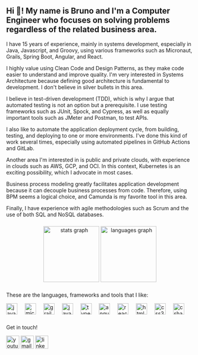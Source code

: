 <h2 align="left">Hi 👋! My name is Bruno and I'm a Computer Engineer who focuses on solving problems regardless of the related business area.</h2>

<p>I have 15 years of experience, mainly in systems development, especially in Java, Javascript, and Groovy, using various frameworks such as Micronaut, Grails, Spring Boot, Angular, and React.

I highly value using Clean Code and Design Patterns, as they make code easier to understand and improve quality. I'm very interested in Systems Architecture because defining good architecture is fundamental to development. I don't believe in silver bullets in this area.

I believe in test-driven development (TDD), which is why I argue that automated testing is not an option but a prerequisite. I use testing frameworks such as JUnit, Spock, and Cypress, as well as equally important tools such as JMeter and Postman, to test APIs.

I also like to automate the application deployment cycle, from building, testing, and deploying to one or more environments. I've done this kind of work several times, especially using automated pipelines in GitHub Actions and GitLab.

Another area I'm interested in is public and private clouds, with experience in clouds such as AWS, GCP, and OCI. In this context, Kubernetes is an exciting possibility, which I advocate in most cases.

Business process modeling greatly facilitates application development because it can decouple business processes from code. Therefore, using BPM seems a logical choice, and Camunda is my favorite tool in this area.

Finally, I have experience with agile methodologies such as Scrum and the use of both SQL and NoSQL databases.</p>

###

<div align="center">
  <img src="https://github-readme-stats.vercel.app/api?username=bruno-lopes&hide_title=false&hide_rank=false&show_icons=true&include_all_commits=true&count_private=true&disable_animations=false&theme=dracula&locale=en&hide_border=false" height="150" alt="stats graph"  />
  <img src="https://github-readme-stats.vercel.app/api/top-langs?username=bruno-lopes&locale=en&hide_title=false&layout=compact&card_width=320&langs_count=5&theme=dracula&hide_border=false" height="150" alt="languages graph"  />
</div>

###

<!--<img align="right" height="150" src="https://i.imgflip.com/65efzo.gif"  />-->

###
<p> These are the languages, frameworks and tools that I like:</p>
<div align="left">
  <img src="https://cdn.jsdelivr.net/gh/devicons/devicon/icons/java/java-original.svg" height="30" alt="java logo"  />
  <img width="12" />
  <img src="https://cdn.jsdelivr.net/gh/devicons/devicon/icons/micronaut/micronaut-original.svg" height="30" alt="micronaut logo"  />
  <img width="12" />
  <img src="https://cdn.jsdelivr.net/gh/devicons/devicon/icons/grails/grails-original.svg" height="30" alt="grails logo"  />
  <img width="12" />
  <img src="https://cdn.jsdelivr.net/gh/devicons/devicon/icons/javascript/javascript-original.svg" height="30" alt="javascript logo"  />
  <img width="12" />
  <img src="https://cdn.jsdelivr.net/gh/devicons/devicon/icons/typescript/typescript-original.svg" height="30" alt="typescript logo"  />
  <img width="12" />
  
  <img src="https://cdn.jsdelivr.net/gh/devicons/devicon/icons/angular/angular-original.svg" height="30" alt="angular logo"  />
  <img width="12" />
  
  <img src="https://cdn.jsdelivr.net/gh/devicons/devicon/icons/react/react-original.svg" height="30" alt="react logo"  />
  <img width="12" />
  <img src="https://cdn.jsdelivr.net/gh/devicons/devicon/icons/html5/html5-original.svg" height="30" alt="html5 logo"  />
  <img width="12" />
  <img src="https://cdn.jsdelivr.net/gh/devicons/devicon/icons/css3/css3-original.svg" height="30" alt="css3 logo"  />
  <img width="12" />
  <!--<img src="https://cdn.jsdelivr.net/gh/devicons/devicon/icons/python/python-original.svg" height="30" alt="python logo"  />
  <img width="12" />-->
  <img src="https://cdn.jsdelivr.net/gh/devicons/devicon/icons/csharp/csharp-original.svg" height="30" alt="csharp logo"  />
</div>

###

<p>Get in touch!</p>
<div align="left">
  <a href="https://www.youtube.com/@canalBL2"><img src="https://img.shields.io/static/v1?message=Youtube&logo=youtube&label=&color=FF0000&logoColor=white&labelColor=&style=for-the-badge" height="35" alt="youtube logo"/></a>
<!--   <img src="https://img.shields.io/static/v1?message=Instagram&logo=instagram&label=&color=E4405F&logoColor=white&labelColor=&style=for-the-badge" height="35" alt="instagram logo"  /> -->
<!--   <img src="https://img.shields.io/static/v1?message=Twitch&logo=twitch&label=&color=9146FF&logoColor=white&labelColor=&style=for-the-badge" height="35" alt="twitch logo"  /> -->
<!--   <img src="https://img.shields.io/static/v1?message=Discord&logo=discord&label=&color=7289DA&logoColor=white&labelColor=&style=for-the-badge" height="35" alt="discord logo"  /> -->
  <a href="mailto:contato@canalbl2.com?subject=GitHub Contact&body=Hello. I found you on GitHub and would like to..."><img src="https://img.shields.io/static/v1?message=Gmail&logo=gmail&label=&color=D14836&logoColor=white&labelColor=&style=for-the-badge" height="35" alt="gmail logo"  /></a>
  <a href="https://www.linkedin.com/in/bllopes/"><img src="https://img.shields.io/static/v1?message=LinkedIn&logo=linkedin&label=&color=0077B5&logoColor=white&labelColor=&style=for-the-badge" height="35" alt="linkedin logo"  /></a>
</div>

###

<br clear="both">

<!-- <img src="https://raw.githubusercontent.com/bruno-lopes/bruno-lopes/output/snake.svg" alt="Snake animation" /> -->

###

